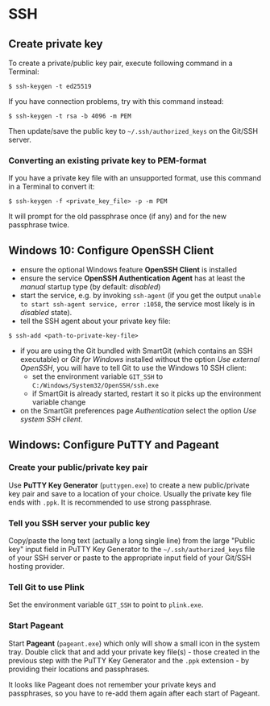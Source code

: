 # SSH

## Create private key

To create a private/public key pair, execute following command in a
Terminal:

`$ ssh-keygen -t ed25519`

If you have connection problems, try with this command instead:

`$ ssh-keygen -t rsa -b 4096 -m PEM`

Then update/save the public key to `~/.ssh/authorized_keys` on the Git/SSH server.

### Converting an existing private key to PEM-format

If you have a private key file with an unsupported format, use this command in a Terminal to convert it:

`$ ssh-keygen -f <private_key_file> -p -m PEM`

It will prompt for the old passphrase once (if any) and for the new
passphrase twice.

## Windows 10: Configure OpenSSH Client

- ensure the optional Windows feature **OpenSSH Client** is installed
- ensure the service **OpenSSH Authentication Agent** has at least the *manual* startup type (by default: *disabled*)
- start the service, e.g. by invoking `ssh-agent` (if you get the output `unable to start ssh-agent service, error :1058`, the service most likely is in *disabled* state).
- tell the SSH agent about your private key file:

`$ ssh-add <path-to-private-key-file>`

- if you are using the Git bundled with SmartGit (which contains an SSH executable) or *Git for Windows* installed without the option *Use external OpenSSH*, you will have to tell Git to use the Windows 10 SSH client:
  - set the environment variable `GIT_SSH` to `C:/Windows/System32/OpenSSH/ssh.exe`
  - if SmartGit is already started, restart it so it picks up the environment variable change
- on the SmartGit preferences page *Authentication* select the option *Use system SSH client*.


## Windows: Configure PuTTY and Pageant

### Create your public/private key pair

Use **PuTTY Key Generator** (`puttygen.exe`) to create a new
public/private key pair and save to a location of your choice. Usually
the private key file ends with `.ppk`. It is recommended to use strong
passphrase.

### Tell you SSH server your public key

Copy/paste the long text (actually a long single line) from the large
"Public key" input field in PuTTY Key Generator to the
`~/.ssh/authorized_keys` file of your SSH server or paste to the
appropriate input field of your Git/SSH hosting provider.

### Tell Git to use Plink

Set the environment variable `GIT_SSH` to point to `plink.exe`.

### Start Pageant

Start **Pageant** (`pageant.exe`) which only will show a small icon in
the system tray. Double click that and add your private key file(s) -
those created in the previous step with the PuTTY Key Generator and the
`.ppk` extension - by providing their locations and passphrases.

It looks like Pageant does not remember your private keys and
passphrases, so you have to re-add them again after each start of
Pageant.
